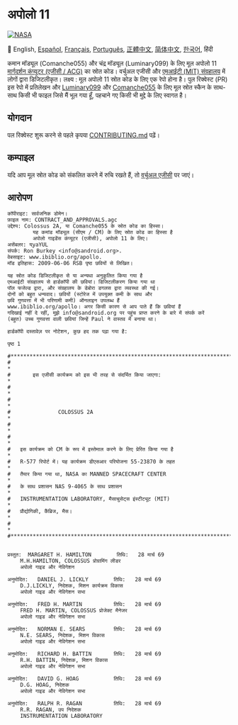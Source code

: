 # अपोलो 11
[![NASA][1]][2]

:crossed_flags:
English,
[Español][ES],
[Français][FR],
[Português][PT_BR],
[正體中文][ZH_TW],
[简体中文][ZH_CN],
[한국어][KO_KR],
हिंदी

[EN]:README.md
[ES]:README.es.md
[FR]:README.fr.md
[PT_BR]:README.pt_br.md
[ZH_TW]:README.zh_tw.md
[ZH_CN]:README.zh_cn.md
[KO_KR]:README.ko_kr.md
[HI]:README.hi.md


कमान मॉड्यूल (Comanche055) और चंद्र मॉड्यूल (Luminary099) के लिए मूल अपोलो 11 [मार्गदर्शन कंप्यूटर (एजीसी / ACG)][3] का स्रोत कोड। वर्चुअल एजीसी और [एमआईटी (MIT) संग्रहालय][4] में लोगों द्वारा डिजिटलीकृत। लक्ष्य : मूल अपोलो 11 स्रोत कोड के लिए एक रेपो होना है। पुल रिक्वेस्ट (PR) इस रेपो में प्रतिलेखन और [Luminary099][5] और [Comanche055][6] के लिए मूल स्रोत स्कैन के साथ-साथ किसी भी फाइल जिसे मैं भूल गया हूँ, पहचाने गए किसी भी मुद्दे के लिए स्वागत है।

## योगदान

पल रिक्वेस्ट शुरू करने से पहले कृपया [CONTRIBUTING.md][8] पढ़ें।

## कम्पाइल

यदि आप मूल स्रोत कोड को संकलित करने में रुचि रखते हैं, तो [वर्चुअल एजीसी][8] पर जाएं।

## आरोपण

```plain
कॉपीराइट: सार्वजनिक डोमेन।
फ़ाइल नाम: CONTRACT_AND_APPROVALS.agc
उद्देश्य: Colossus 2A, या Comanche055 के स्रोत कोड का हिस्सा।
        यह कमांड मॉड्यूल (सीएम / CM) के लिए स्रोत कोड का हिस्सा है
        अपोलो गाइडेंस कंप्यूटर (एजीसी), अपोलो 11 के लिए।
असेंबलर: य्yaYUL
संपर्क: Ron Burkey <info@sandroid.org>.
वेबसाइट: www.ibiblio.org/apollo.
मॉड इतिहास: 2009-06-06 RSB पृष्ठ छवियों से लिखित।

यह स्रोत कोड डिजिटलीकृत से या अन्यथा अनुकूलित किया गया है
एमआईटी संग्रहालय से हार्डकॉपी की छवियां। डिजिटलीकरण किया गया था
पॉल फजेल्ड द्वारा, और संग्रहालय के डेबोरा डगलस द्वारा व्यवस्था की गई।
दोनों को बहुत धन्यवाद। छवियों (स्टोरेज में उपयुक्त कमी के साथ और
छवि गुणवत्ता में भी परिणामी कमी) ऑनलाइन उपलब्ध हैं
www.ibiblio.org/apollo। अगर किसी कारण से आप पाते हैं कि छवियां हैं
गदिखाई नहीं दे रहीं, मुझे info@sandroid.org पर पहुंच प्राप्त करने के बारे में संपर्क करें
(बहुत) उच्च गुणवत्ता वाली छवियां जिन्हें Paul ने वास्तव में बनाया था।

हार्डकॉपी दस्तावेज़ पर नोटेशन, कुछ हद तक पढ़ा गया है:

पृष्ठ 1

#************************************************************************
#                                                                       *
#       इस एजीसी कार्यक्रम को इस भी तरह से संदर्भित किया जाएगा:                       *
#                                                                       *
#                                                                       *
#               COLOSSUS 2A                                             *
#                                                                       *
#                                                                       *
#   इस कार्यक्रम को CM के रूप में इस्तेमाल करने के लिए प्रेरित किया गया है                  *
#   R-577 रिपोर्ट में। यह कार्यक्रम डीएसआर परियोजना 55-23870 के तहत                   *
#   तैयार किया गया था, NASA का MANNED SPACECRAFT CENTER                      *
#   के साथ प्रशासन NAS 9-4065 के साथ प्रशासन                                  *
#   INSTRUMENTATION LABORATORY, मैसाचुसेट्स इंस्टीट्यूट (MIT)                     *
#   प्रौद्योगिकी, कैंब्रिज, मैस।                                                  *
#                                                                       *
#************************************************************************


प्रस्तुत:  MARGARET H. HAMILTON        तिथि:   28 मार्च 69
    M.H.HAMILTON, COLOSSUS प्रोग्रामिंग लीडर
    अपोलो गाइड और नेविगेशन

अनुमोदित:   DANIEL J. LICKLY        तिथि:   28 मार्च 69
    D.J.LICKLY, निदेशक, मिशन कार्यक्रम विकास
    अपोलो गाइड और नेविगेशन सभा

अनुमोदित:   FRED H. MARTIN          तिथि:   28 मार्च 69
    FRED H. MARTIN, COLOSSUS प्रोजेक्ट मैनेजर
    अपोलो गाइड और नेविगेशन सभा

अनुमोदित:   NORMAN E. SEARS         तिथि:   28 मार्च 69
    N.E. SEARS, निदेशक, मिशन विकास
    अपोलो गाइड और नेविगेशन सभा

अनुमोदित:   RICHARD H. BATTIN       तिथि:   28 मार्च 69
    R.H. BATTIN, निदेशक, मिशन विकास
    अपोलो गाइड और नेविगेशन सभा

अनुमोदित:   DAVID G. HOAG           तिथि:   28 मार्च 69
    D.G. HOAG, निदेशक
    अपोलो गाइड और नेविगेशन सभा

अनुमोदित:   RALPH R. RAGAN          तिथि:   28 मार्च 69
    R.R. RAGAN, उप निदेशक
    INSTRUMENTATION LABORATORY
```

[1]:https://cdn.rawgit.com/aleen42/badges/c9246f74/src/nasa.svg
[2]:https://www.nasa.gov/mission_pages/apollo/missions/apollo11.html
[3]:http://www.ibiblio.org/apollo/
[4]:http://web.mit.edu/museum/
[5]:http://www.ibiblio.org/apollo/ScansForConversion/Luminary099/
[6]:http://www.ibiblio.org/apollo/ScansForConversion/Comanche055/
[7]:https://github.com/chrislgarry/Apollo-11/blob/master/CONTRIBUTING.md
[8]:https://github.com/rburkey2005/virtualagc
